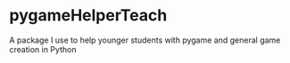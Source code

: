 # pygameHelperTeach
A package I use to help younger students with pygame and general game creation in Python
